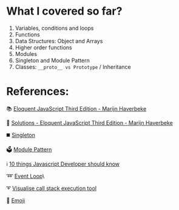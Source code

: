 # What I covered so far?
1. Variables, conditions and loops
2. Functions
3. Data Structures: Object and Arrays
4. Higher order functions
5. Modules
6. Singleton and Module Pattern
7. Classes: `__proto__ vs Prototype` / Inheritance 

# References: 
📚 [Eloquent JavaScript Third Edition - Marijn Haverbeke](https://eloquentjavascript.net/Eloquent_JavaScript.pdf)

📒 [Solutions - Eloquent JavaScript Third Edition - Marijn Haverbeke](https://eloquentjavascript.net/code/)

◼️ [Singleton](https://www.youtube.com/watch?v=C2NxMWQn85c)

🗳️ [Module Pattern](https://www.youtube.com/watch?v=SKBmJ9P6OAk)

ℹ️ [10 things Javascript Developer should know](https://www.youtube.com/playlist?list=PL1PqvM2UQiMoGNTaxFMSK2cih633lpFKP)

➿ [Event Loop](https://www.youtube.com/watch?v=8aGhZQkoFbQ)\

➰ [Visualise call stack execution tool](http://latentflip.com/loupe/?code=JC5vbignYnV0dG9uJywgJ2NsaWNrJywgZnVuY3Rpb24gb25DbGljaygpIHsKICAgIHNldFRpbWVvdXQoZnVuY3Rpb24gdGltZXIoKSB7CiAgICAgICAgY29uc29sZS5sb2coJ1lvdSBjbGlja2VkIHRoZSBidXR0b24hJyk7ICAgIAogICAgfSwgMjAwMCk7Cn0pOwoKY29uc29sZS5sb2coIkhpISIpOwoKc2V0VGltZW91dChmdW5jdGlvbiB0aW1lb3V0KCkgewogICAgY29uc29sZS5sb2coIkNsaWNrIHRoZSBidXR0b24hIik7Cn0sIDUwMDApOwoKY29uc29sZS5sb2coIldlbGNvbWUgdG8gbG91cGUuIik7!!!PGJ1dHRvbj5DbGljayBtZSE8L2J1dHRvbj4%3D)

👥 [Emoji](https://github.com/ikatyang/emoji-cheat-sheet/blob/master/README.md)